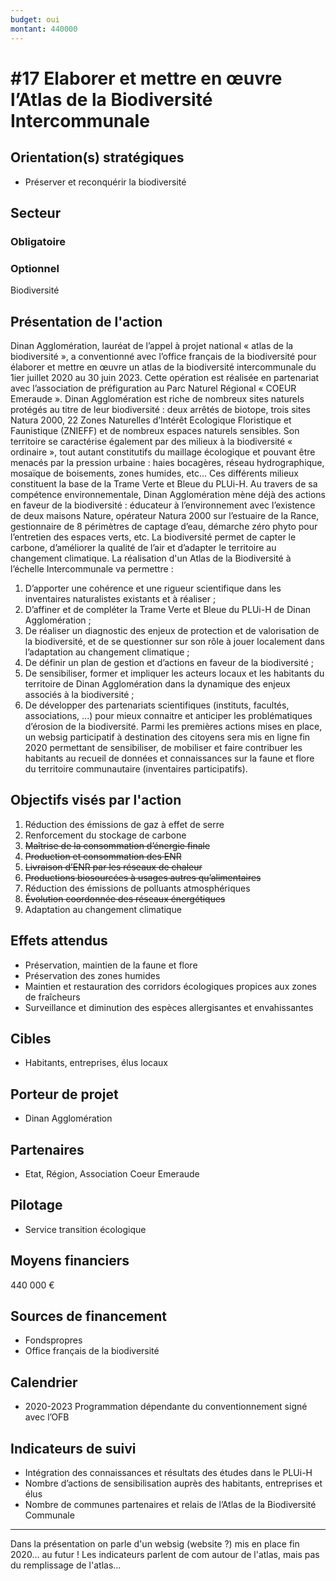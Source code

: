 ```yaml
---
budget: oui
montant: 440000
---
```


# #17 Elaborer et mettre en œuvre l’Atlas de la Biodiversité Intercommunale

## Orientation(s) stratégiques

- Préserver et reconquérir la biodiversité

## Secteur
### Obligatoire



### Optionnel

Biodiversité

## Présentation de l'action

Dinan Agglomération, lauréat de l’appel à projet national « atlas de la biodiversité », a conventionné avec l’office français de la biodiversité pour élaborer et mettre en œuvre un atlas de la biodiversité intercommunale du 1ier juillet 2020 au 30 juin 2023.
Cette opération est réalisée en partenariat avec l’association de préfiguration au Parc Naturel Régional « COEUR Emeraude ».
Dinan Agglomération est riche de nombreux sites naturels protégés au titre de leur biodiversité : deux arrêtés de biotope, trois sites Natura 2000, 22 Zones Naturelles d’Intérêt Ecologique Floristique et Faunistique (ZNIEFF) et de nombreux espaces naturels sensibles. Son territoire se caractérise également par des milieux à la biodiversité
« ordinaire », tout autant constitutifs du maillage écologique et pouvant être menacés par la pression urbaine : haies bocagères, réseau hydrographique, mosaïque de boisements, zones humides, etc... Ces différents milieux constituent la base de la Trame Verte et Bleue du PLUi-H.
Au travers de sa compétence environnementale, Dinan Agglomération mène déjà des actions en faveur de la biodiversité : éducateur à l’environnement avec l’existence de deux maisons Nature, opérateur Natura 2000 sur l’estuaire de la Rance, gestionnaire de 8 périmètres de captage d’eau, démarche zéro phyto pour l’entretien des espaces verts, etc. La biodiversité permet de capter le carbone, d’améliorer la qualité de l’air et d’adapter le territoire au changement climatique.
La réalisation d'un Atlas de la Biodiversité à l’échelle Intercommunale va permettre :
1. D’apporter une cohérence et une rigueur scientifique dans les inventaires naturalistes existants et à réaliser ;
2. D’affiner et de compléter la Trame Verte et Bleue du PLUi-H de Dinan Agglomération ;
3. De réaliser un diagnostic des enjeux de protection et de valorisation de la biodiversité, et de se questionner sur son rôle à jouer localement dans l’adaptation au changement climatique ;
4. De définir un plan de gestion et d’actions en faveur de la biodiversité ;
5. De sensibiliser, former et impliquer les acteurs locaux et les habitants du territoire de Dinan Agglomération dans la dynamique des enjeux associés à la biodiversité ;
6. De développer des partenariats scientifiques (instituts, facultés, associations, ...) pour mieux connaitre et anticiper les problématiques d’érosion de la biodiversité.
Parmi les premières actions mises en place, un websig participatif à destination des citoyens sera mis en ligne fin 2020 permettant de sensibiliser, de mobiliser et faire contribuer les habitants au recueil de données et connaissances sur la faune et flore du territoire communautaire (inventaires participatifs).

## Objectifs visés par l'action

1. Réduction des émissions de gaz à effet de serre
2. Renforcement du stockage de carbone
3. ~~Maîtrise de la consommation d’énergie finale~~
4. ~~Production et consommation des ENR~~
5. ~~Livraison d’ENR par les réseaux de chaleur~~
6. ~~Productions biosourcées à usages autres qu’alimentaires~~
7. Réduction des émissions de polluants atmosphériques
8. ~~Évolution coordonnée des réseaux énergétiques~~
9. Adaptation au changement climatique


## Effets attendus

- Préservation, maintien de la faune et flore
- Préservation des zones humides
- Maintien et restauration des corridors écologiques propices aux zones de fraîcheurs
- Surveillance et diminution des espèces allergisantes et envahissantes

## Cibles

- Habitants, entreprises, élus locaux

## Porteur de projet

- Dinan Agglomération

## Partenaires

- Etat, Région, Association Coeur Emeraude

## Pilotage

- Service transition écologique

## Moyens financiers

440 000 €

## Sources de financement

- Fondspropres
- Office français de la biodiversité

## Calendrier

- 2020-2023 Programmation dépendante du conventionnement signé avec l’OFB

## Indicateurs de suivi
- Intégration des connaissances et résultats des études dans le PLUi-H
- Nombre d’actions de sensibilisation auprès des habitants, entreprises et élus
- Nombre de communes partenaires et relais de l’Atlas de la Biodiversité Communale


---

Dans la présentation on parle d'un websig (website ?) mis en place fin 2020… au futur !
Les indicateurs parlent de com autour de l'atlas, mais pas du remplissage de l'atlas…
